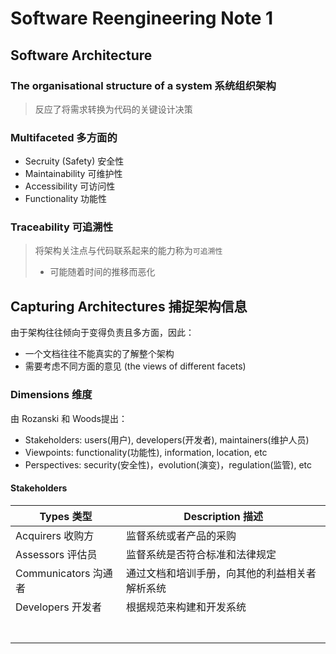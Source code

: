 # Software Reengineering Note 1



## Software Architecture

### The organisational structure of a system 系统组织架构

> 反应了将需求转换为代码的关键设计决策

### Multifaceted 多方面的

- Secruity (Safety) 安全性
- Maintainability 可维护性
- Accessibility 可访问性
- Functionality 功能性

### Traceability 可追溯性

>  将架构关注点与代码联系起来的能力称为`可追溯性`
>
> * 可能随着时间的推移而恶化



## Capturing Architectures 捕捉架构信息

由于架构往往倾向于变得负责且多方面，因此：

- 一个文档往往不能真实的了解整个架构
- 需要考虑不同方面的意见 (the views of different facets)

### Dimensions 维度

由 Rozanski 和 Woods提出：

- Stakeholders: users(用户), developers(开发者), maintainers(维护人员)
- Viewpoints: functionality(功能性), information, location, etc
- Perspectives: security(安全性)，evolution(演变)，regulation(监管), etc

#### Stakeholders

| Types 类型           | Description 描述                               |
| -------------------- | ---------------------------------------------- |
| Acquirers 收购方     | 监督系统或者产品的采购                         |
| Assessors 评估员     | 监督系统是否符合标准和法律规定                 |
| Communicators 沟通者 | 通过文档和培训手册，向其他的利益相关者解析系统 |
| Developers 开发者    | 根据规范来构建和开发系统                       |
|                      |                                                |
|                      |                                                |
|                      |                                                |
|                      |                                                |
|                      |                                                |
|                      |                                                |
|                      |                                                |











